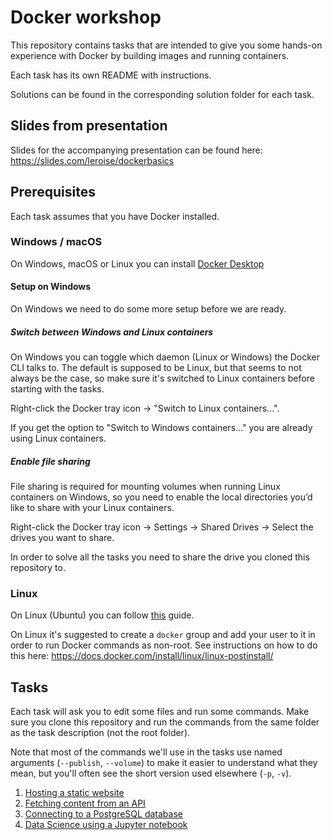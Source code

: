 # Docker workshop

This repository contains tasks that are intended to give you some hands-on experience with Docker by building images and running containers.

Each task has its own README with instructions.

Solutions can be found in the corresponding solution folder for each task.

## Slides from presentation

Slides for the accompanying presentation can be found here: https://slides.com/leroise/dockerbasics

## Prerequisites

Each task assumes that you have Docker installed.

### Windows / macOS
On Windows, macOS or Linux you can install [Docker Desktop](https://www.docker.com/products/docker-desktop/)

#### Setup on Windows
On Windows we need to do some more setup before we are ready.

##### Switch between Windows and Linux containers
On Windows you can toggle which daemon (Linux or Windows) the Docker CLI talks to. The default is supposed to be Linux, but that seems to not always be the case, so make sure it's switched to Linux containers before starting with the tasks.

Right-click the Docker tray icon -> "Switch to Linux containers...".

If you get the option to "Switch to Windows containers..." you are already using Linux containers.

##### Enable file sharing
File sharing is required for mounting volumes when running Linux containers on Windows, so you need to enable the local directories you’d like to share with your Linux containers.

Right-click the Docker tray icon -> Settings -> Shared Drives -> Select the drives you want to share.

In order to solve all the tasks you need to share the drive you cloned this repository to.

### Linux
On Linux (Ubuntu) you can follow [this](https://docs.docker.com/install/linux/docker-ce/ubuntu/) guide.

On Linux it's suggested to create a `docker` group and add your user to it in order to run Docker commands as non-root. See instructions on how to do this here: https://docs.docker.com/install/linux/linux-postinstall/

## Tasks

Each task will ask you to edit some files and run some commands. Make sure you clone this repository and run the commands from the same folder as the task description (not the root folder).

Note that most of the commands we'll use in the tasks use named arguments (`--publish`, `--volume`) to make it easier to understand what they mean, but you'll often see the short version used elsewhere (`-p`, `-v`).

1) [Hosting a static website](01_static_website)
2) [Fetching content from an API](02_dynamic_website)
3) [Connecting to a PostgreSQL database](03_database)
4) [Data Science using a Jupyter notebook](04_jupyter_notebook)
